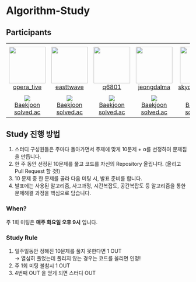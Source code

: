 # Algorithm-Study

## Participants
<table>
    <tr height="140px">
        <td align="center" width="130px">
            <a href="https://github.com/edgar907"><img height="100px" width="100px" src="https://avatars.githubusercontent.com/u/25322525?v=4"/></a>
            <br />
            <a href="https://github.com/edgar907">opera_tive</a>
        </td>
        <td align="center" width="130px">
            <a href="https://github.com/LEEHYUNDONG"><img height="100px" width="100px" src="https://avatars.githubusercontent.com/u/32635799?v=4"/></a>
            <br />
            <a href="https://github.com/LEEHYUNDONG">easttwave</a>
        </td>
        <td align="center" width="130px">
            <a href="https://github.com/q6801"><img height="100px" width="100px" src="https://avatars.githubusercontent.com/u/48641338?v=4"/></a>
            <br />
            <a href="https://github.com/q6801">q6801</a>
        </td>
        <td align="center" width="130px">
            <a href="https://github.com/jdalma"><img height="100px" width="100px" src="https://avatars.githubusercontent.com/u/58499373?v=4"/></a>
            <br />
            <a href="https://github.com/jdalma">jeongdalma</a>
        </td>
        <td align="center" width="130px">
            <a href="https://github.com/skydreamer21"><img height="100px" width="100px" src="https://avatars.githubusercontent.com/u/95271588?v=4"/></a>
            <br />
            <a href="https://github.com/skydreamer21">skydreamer21</a>
        </td>
    </tr>
    <tr height="50px">
        <td align="center">
            <img src="http://mazassumnida.wtf/api/mini/generate_badge?boj=opera_tive" />
            <br />
            <a href="https://www.acmicpc.net/user/opera_tive">Baekjoon</a>
            <br />
            <a href="https://solved.ac/profile/opera_tive">solved.ac</a>
        </td>
        <td align="center">
            <img src="http://mazassumnida.wtf/api/mini/generate_badge?boj=easttwave" />
            <br />
            <a href="https://www.acmicpc.net/user/easttwave">Baekjoon</a>
            <br />
            <a href="https://solved.ac/profile/easttwave">solved.ac</a>
        </td>
        <td align="center">
            <img src="http://mazassumnida.wtf/api/mini/generate_badge?boj=q6801" />
            <br />
            <a href="https://www.acmicpc.net/user/q6801">Baekjoon</a>
            <br />
            <a href="https://solved.ac/profile/q6801">solved.ac</a>
        </td>
        <td align="center">
            <img src="http://mazassumnida.wtf/api/mini/generate_badge?boj=jeongdalma" />
            <br />
            <a href="https://www.acmicpc.net/user/jeongdalma">Baekjoon</a>
            <br />
            <a href="https://solved.ac/profile/jeongdalma">solved.ac</a>
        </td>
        <td align="center">
            <img src="http://mazassumnida.wtf/api/mini/generate_badge?boj=skydreamer21" />
            <br />
            <a href="https://www.acmicpc.net/user/skydreamer21">Baekjoon</a>
            <br />
            <a href="https://solved.ac/profile/skydreamer21">solved.ac</a>
        </td>
    </tr>
</table>

## Study 진행 방법
1. 스터디 구성원들은 주마다 돌아가면서 주제에 맞게 10문제 + α를 선정하여 문제집을 만듭니다.
2. 한 주 동안 선정된 10문제를 풀고 코드를 자신의 Repository 올립니다. (올리고 Pull Request 할 것!)
3. 10 문제 중 한 문제를 골라 다음 미팅 시, 발표 준비를 합니다.
4. 발표에는 사용된 알고리즘, 사고과정, 시간복잡도, 공간복잡도 등 알고리즘을 통한 문제해결 과정을 핵심으로 담습니다.

### When?
주 1회 미팅은 **매주 화요일 오후 9시** 입니다.

### Study Rule
1. 일주일동안 정해진 10문제를 풀지 못한다면 1 OUT<br>
  -> 열심히 풀었는데 풀리지 않는 경우는 코드를 올리면 인정!
2. 주 1회 미팅 불참시 1 OUT
3. 4번째 OUT 을 얻게 되면 스터디 OUT
